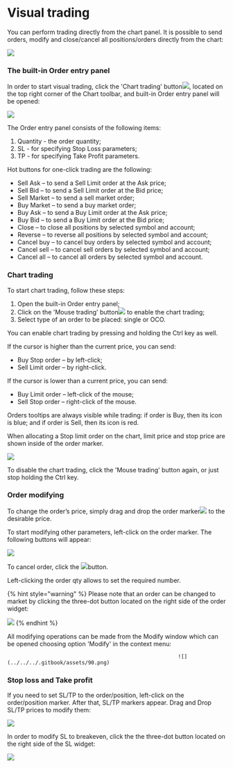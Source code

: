 # Visual trading

You can perform trading directly from the chart panel. It is possible to send orders, modify and close/cancel all positions/orders directly from the chart:

![](../../../.gitbook/assets/visual-trading.gif)

### &#xD;The built-in Order entry panel 

In order to start visual trading, click the 'Chart trading' button![](../../../.gitbook/assets/83.png), located on the top right corner of the Chart toolbar, and built-in Order entry panel will be opened:

![](../../../.gitbook/assets/84.png)

The Order entry panel consists of the following items:

1. Quantity - the order quantity;
2. SL - for specifying Stop Loss parameters;
3. TP - for specifying Take Profit parameters.

Hot buttons for one-click trading are the following:

* Sell Ask – to send a Sell Limit order at the Ask price;
* Sell Bid – to send a Sell Limit order at the Bid price;
* Sell Market – to send a sell market order;
* Buy Market – to send a buy market order;
* Buy Ask – to send a Buy Limit order at the Ask price;
* Buy Bid – to send a Buy Limit order at the Bid price;
* Close – to close all positions by selected symbol and account;
* Reverse – to reverse all positions by selected symbol and account;
* Cancel buy – to cancel buy orders by selected symbol and account;
* Cancel sell – to cancel sell orders by selected symbol and account;
* Cancel all – to cancel all orders by selected symbol and account.

### &#xD;Chart trading

To start chart trading, follow these steps:

1. Оpen the built-in Order entry panel;
2. Click on the 'Mouse trading' button![](../../../.gitbook/assets/85.png)   to enable the chart trading;
3. Select type of an order to be placed: single or OCO.

You can enable chart trading by pressing and holding the Ctrl key as well.

If the cursor is higher than the current price, you can send:

* Buy Stop order – by left-click;
* Sell Limit order – by right-click.

If the cursor is lower than a current price, you can send:

* Buy Limit order – left-click of the mouse;
* Sell Stop order – right-click of the mouse.

Orders tooltips are always visible while trading: if order is Buy, then its icon is blue; and if order is Sell, then its icon is red.

When allocating a Stop limit order on the chart, limit price and stop price are shown inside of the order marker.

![](<../../../.gitbook/assets/new2 (8).jpg>)

To disable the chart trading, click the 'Mouse trading' button again, or just stop holding the Ctrl key.

### Order modifying

To change the order’s price, simply drag and drop the order marker![](../../../.gitbook/assets/87.png)to the desirable price.

To start modifying other parameters, left-click on the order marker. The following buttons will appear:

![](<../../../.gitbook/assets/new3 (4).jpg>)

To cancel order, click the ![](../../../.gitbook/assets/89.png)button.

Left-clicking the order qty allows to set the required number. 

{% hint style="warning" %}
Please note that an order can be changed to market by clicking the three-dot button located on the right side of the order widget:

![](<../../../.gitbook/assets/image (97).png>)
{% endhint %}

All modifying operations can be made from the Modify window which can be opened choosing option 'Modify' in the context menu:

                                                           ![](../../../.gitbook/assets/90.png)

### Stop loss and Take profit

If you need to set SL/TP to the order/position, left-click on the order/position marker. After that, SL/TP markers appear. Drag and Drop SL/TP prices to modify them:

![](<../../../.gitbook/assets/image (103).png>)

In order to modify SL to breakeven, click the the three-dot button located on the right side of the SL widget:

![](<../../../.gitbook/assets/image (104).png>)
